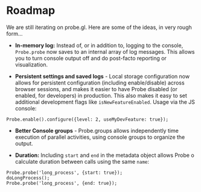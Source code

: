 # Roadmap

We are still iterating on probe.gl. Here are some of the ideas, in very rough form...

- **In-memory log:** Instead of, or in addition to, logging to the console, `Probe.probe` now saves to an internal array of log messages. This allows you to turn console output off and do post-facto reporting or visualization.

- **Persistent settings and saved logs** - Local storage configuration now allows for persistent configuration (including enable/disable) across browser sessions, and makes it easier to have Probe disabled (or enabled, for developers) in production. This also makes it easy to set additional development flags like `isNewFeatureEnabled`. Usage via the JS console:
```
Probe.enable().configure({level: 2, useMyDevFeature: true});
```

- **Better Console groups** - Probe.groups allows independently time execution of parallel activities, using console groups to organize the output.

- **Duration:** Including `start` and `end` in the metadata object allows Probe
o calculate duration between calls using the same `name`:
```
Probe.probe('long_process', {start: true});
doLongProcess();
Probe.probe('long_process', {end: true});
```

